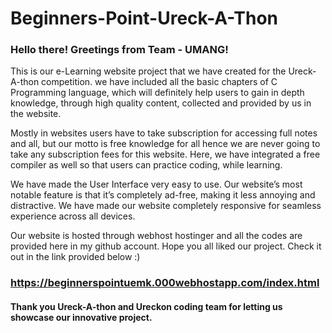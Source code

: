# Beginners-Point-Ureck-A-Thon

### Hello there! Greetings from Team - UMANG!

This is our e-Learning website project that we have created for the Ureck-A-thon competition. we have included all the basic chapters of C Programming language, which will definitely help users to gain in depth knowledge, through high quality content, collected and provided by us in the website. 


Mostly in websites users have to take subscription for accessing full notes and all, but our motto is free knowledge for all hence we are never going to take any subscription fees for this website. Here, we have integrated a free compiler as well so that users can practice coding, while learning.


We have made the User Interface very easy to use. Our website’s most notable feature is that it’s completely ad-free, making it less annoying and distractive.
We have made our website completely responsive for seamless experience across all devices.


Our website is hosted through webhost hostinger and all the codes are provided here in my github account. Hope you all liked our project. Check it out in the link provided below :)
### https://beginnerspointuemk.000webhostapp.com/index.html
#### Thank you Ureck-A-thon and Ureckon coding team for letting us showcase our innovative project.
